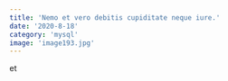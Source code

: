 ```yaml
---
title: 'Nemo et vero debitis cupiditate neque iure.'
date: '2020-8-18'
category: 'mysql'
image: 'image193.jpg'
---
```


et
